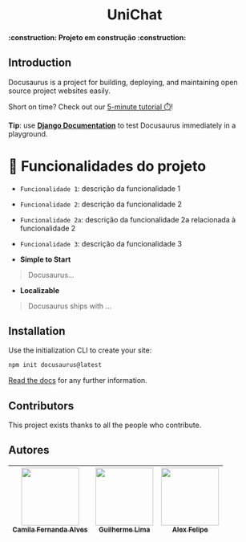 <div align="center">
  <h1 align="center">
    UniChat
    <br />
  </h1>
</div>

<h4 align="left"> 
	:construction:  Projeto em construção  :construction:
</h4>


## Introduction

Docusaurus is a project for building, deploying, and maintaining open source project websites easily.

Short on time? Check out our [5-minute tutorial ⏱️](https://)!

**Tip**: use **[Django Documentation](https://)** to test Docusaurus immediately in a playground.


# :hammer: Funcionalidades do projeto
- `Funcionalidade 1`: descrição da funcionalidade 1
- `Funcionalidade 2`: descrição da funcionalidade 2
- `Funcionalidade 2a`: descrição da funcionalidade 2a relacionada à funcionalidade 2
- `Funcionalidade 3`: descrição da funcionalidade 3


- **Simple to Start**

> Docusaurus...

- **Localizable**

> Docusaurus ships with ...

## Installation

Use the initialization CLI to create your site:

```bash
npm init docusaurus@latest
```

[Read the docs](https://) for any further information.

## Contributors

This project exists thanks to all the people who contribute. <a href="https"></a>

## Autores
| [<img loading="lazy" src="https://avatars.githubusercontent.com/u/37356058?v=4" width=115><br><sub>Camila Fernanda Alves</sub>](https://github.com/mattsouza-dev) |  [<img loading="lazy" src="https://avatars.githubusercontent.com/u/30351153?v=4" width=115><br><sub>Guilherme Lima</sub>](https://github.com/guilhermeonrails) |  [<img loading="lazy" src="https://avatars.githubusercontent.com/u/8989346?v=4" width=115><br><sub>Alex Felipe</sub>](https://github.com/alexfelipe) |
| :---: | :---: | :---: |
